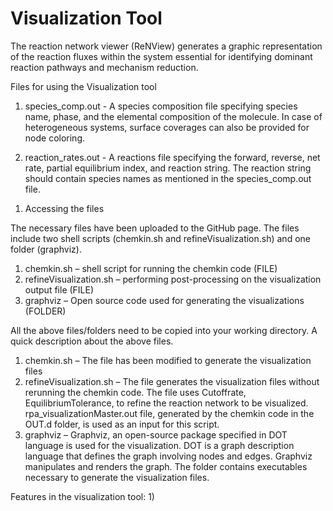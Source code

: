 # Visualization Tool
The reaction network viewer (ReNView) generates a graphic representation of the reaction fluxes within the system essential for identifying dominant reaction pathways and mechanism reduction.

Files for using the Visualization tool
1) species_comp.out - A species composition file specifying species name, phase, and the elemental composition of the molecule. In case of heterogeneous systems, surface coverages can also be provided for node coloring.

2) reaction_rates.out - A reactions file specifying the forward, reverse, net rate, partial equilibrium index, and reaction string. The reaction string should contain species names as mentioned in the species_comp.out file.

1.	Accessing the files

The necessary files have been uploaded to the GitHub page. The files include two shell scripts (chemkin.sh and refineVisualization.sh) and one folder (graphviz).
1)	chemkin.sh – shell script for running the chemkin code (FILE)
2)	refineVisualization.sh – performing post-processing on the visualization output file (FILE)
3)	graphviz – Open source code used for generating the visualizations (FOLDER)

All the above files/folders need to be copied into your working directory.
A quick description about the above files. 
1)	chemkin.sh – The file has been modified to generate the visualization files
2)	refineVisualization.sh – The file generates the visualization files without rerunning the chemkin code. The file uses Cutoffrate, EquilibriumTolerance, to refine the reaction network to be visualized. rpa_visualizationMaster.out file, generated by the chemkin code in the OUT.d folder, is used as an input for this script.
3)	graphviz – Graphviz, an open-source package specified in DOT language is used for the visualization. DOT is a graph description language that defines the graph involving nodes and edges. Graphviz manipulates and renders the graph. The folder contains executables necessary to generate the visualization files.

Features in the visualization tool:
1) 
